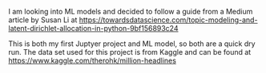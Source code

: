 I am looking into ML models and decided to follow a guide from a Medium article by Susan Li at https://towardsdatascience.com/topic-modeling-and-latent-dirichlet-allocation-in-python-9bf156893c24

This is both my first Juptyer project and ML model, so both are a quick dry run. The data set used for this project is from Kaggle and can be found at https://www.kaggle.com/therohk/million-headlines


